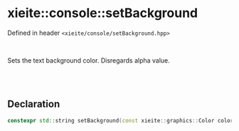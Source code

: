 # xieite::console::setBackground
Defined in header `<xieite/console/setBackground.hpp>`

<br/>

Sets the text background color. Disregards alpha value.

<br/><br/>

## Declaration
```cpp
constexpr std::string setBackground(const xieite::graphics::Color color) noexcept;
```
